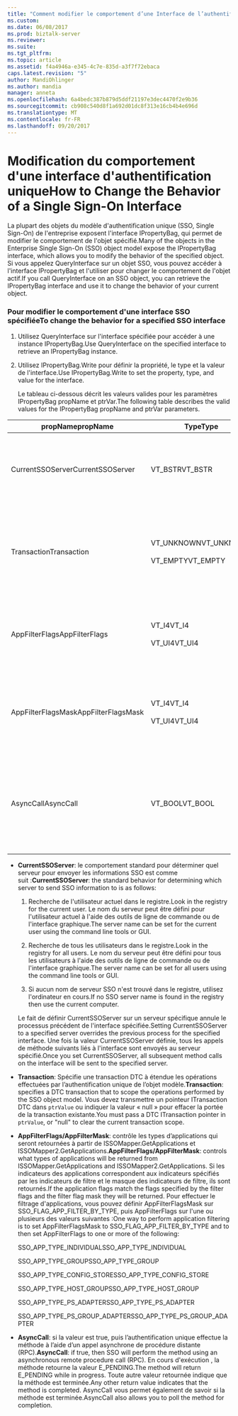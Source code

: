 ```yaml
---
title: "Comment modifier le comportement d’une Interface de l’authentification unique | Documents Microsoft"
ms.custom: 
ms.date: 06/08/2017
ms.prod: biztalk-server
ms.reviewer: 
ms.suite: 
ms.tgt_pltfrm: 
ms.topic: article
ms.assetid: f4a4946a-e345-4c7e-835d-a3f7f72ebaca
caps.latest.revision: "5"
author: MandiOhlinger
ms.author: mandia
manager: anneta
ms.openlocfilehash: 6a4bedc387b879d5ddf21197e3dec4470f2e9b36
ms.sourcegitcommit: cb908c540d8f1a692d01dc8f313e16cb4b4e696d
ms.translationtype: MT
ms.contentlocale: fr-FR
ms.lasthandoff: 09/20/2017
---
```

# <a name="how-to-change-the-behavior-of-a-single-sign-on-interface"></a><span data-ttu-id="e5044-102">Modification du comportement d'une interface d'authentification unique</span><span class="sxs-lookup"><span data-stu-id="e5044-102">How to Change the Behavior of a Single Sign-On Interface</span></span>
<span data-ttu-id="e5044-103">La plupart des objets du modèle d'authentification unique (SSO, Single Sign-On) de l'entreprise exposent l'interface IPropertyBag, qui permet de modifier le comportement de l'objet spécifié.</span><span class="sxs-lookup"><span data-stu-id="e5044-103">Many of the objects in the Enterprise Single Sign-On (SSO) object model expose the IPropertyBag interface, which allows you to modify the behavior of the specified object.</span></span> <span data-ttu-id="e5044-104">Si vous appelez QueryInterface sur un objet SSO, vous pouvez accéder à l'interface IPropertyBag et l'utiliser pour changer le comportement de l'objet actif.</span><span class="sxs-lookup"><span data-stu-id="e5044-104">If you call QueryInterface on an SSO object, you can retrieve the IPropertyBag interface and use it to change the behavior of your current object.</span></span>  
  
### <a name="to-change-the-behavior-for-a-specified-sso-interface"></a><span data-ttu-id="e5044-105">Pour modifier le comportement d'une interface SSO spécifiée</span><span class="sxs-lookup"><span data-stu-id="e5044-105">To change the behavior for a specified SSO interface</span></span>  
  
1.  <span data-ttu-id="e5044-106">Utilisez QueryInterface sur l'interface spécifiée pour accéder à une instance IPropertyBag.</span><span class="sxs-lookup"><span data-stu-id="e5044-106">Use QueryInterface on the specified interface to retrieve an IPropertyBag instance.</span></span>  
  
2.  <span data-ttu-id="e5044-107">Utilisez IPropertyBag.Write pour définir la propriété, le type et la valeur de l'interface.</span><span class="sxs-lookup"><span data-stu-id="e5044-107">Use IPropertyBag.Write to set the property, type, and value for the interface.</span></span>  
  
     <span data-ttu-id="e5044-108">Le tableau ci-dessous décrit les valeurs valides pour les paramètres IPropertyBag propName et ptrVar.</span><span class="sxs-lookup"><span data-stu-id="e5044-108">The following table describes the valid values for the IPropertyBag propName and ptrVar parameters.</span></span>  
  
|<span data-ttu-id="e5044-109">propName</span><span class="sxs-lookup"><span data-stu-id="e5044-109">propName</span></span>|<span data-ttu-id="e5044-110">Type</span><span class="sxs-lookup"><span data-stu-id="e5044-110">Type</span></span>|<span data-ttu-id="e5044-111">ptrValue</span><span class="sxs-lookup"><span data-stu-id="e5044-111">ptrValue</span></span>|<span data-ttu-id="e5044-112">Utilisable sur</span><span class="sxs-lookup"><span data-stu-id="e5044-112">Usable On</span></span>|  
|--------------|----------|--------------|---------------|  
|<span data-ttu-id="e5044-113">CurrentSSOServer</span><span class="sxs-lookup"><span data-stu-id="e5044-113">CurrentSSOServer</span></span>|<span data-ttu-id="e5044-114">VT_BSTR</span><span class="sxs-lookup"><span data-stu-id="e5044-114">VT_BSTR</span></span>|<span data-ttu-id="e5044-115">Nom du serveur auquel les informations doivent être envoyées</span><span class="sxs-lookup"><span data-stu-id="e5044-115">Name of the server to send the information to</span></span>|<span data-ttu-id="e5044-116">Tous</span><span class="sxs-lookup"><span data-stu-id="e5044-116">All</span></span>|  
|<span data-ttu-id="e5044-117">Transaction</span><span class="sxs-lookup"><span data-stu-id="e5044-117">Transaction</span></span>|<span data-ttu-id="e5044-118">VT_UNKNOWN</span><span class="sxs-lookup"><span data-stu-id="e5044-118">VT_UNKNOWN</span></span><br /><br /> <span data-ttu-id="e5044-119">VT_EMPTY</span><span class="sxs-lookup"><span data-stu-id="e5044-119">VT_EMPTY</span></span>|<span data-ttu-id="e5044-120">Pointeur ITransaction DTC ou NULL pour effacer l'étendue.</span><span class="sxs-lookup"><span data-stu-id="e5044-120">A DTC ITransaction pointer, or NULL to clear the scope.</span></span>|<span data-ttu-id="e5044-121">ISSOConfigStore::SetConfigInfo</span><span class="sxs-lookup"><span data-stu-id="e5044-121">ISSOConfigStore::SetConfigInfo</span></span><br /><span data-ttu-id="e5044-122">ISSOConfigStore::GetConfigInfo</span><span class="sxs-lookup"><span data-stu-id="e5044-122">ISSOConfigStore::GetConfigInfo</span></span> <br /><span data-ttu-id="e5044-123">ISSOConfigStore::DeleteConfigInfo</span><span class="sxs-lookup"><span data-stu-id="e5044-123">ISSOConfigStore::DeleteConfigInfo</span></span><br /><br /> <span data-ttu-id="e5044-124">ISSOAdmin::CreateApplication</span><span class="sxs-lookup"><span data-stu-id="e5044-124">ISSOAdmin::CreateApplication</span></span><br /><span data-ttu-id="e5044-125">ISSOAdmin::DeleteApplication</span><span class="sxs-lookup"><span data-stu-id="e5044-125">ISSOAdmin::DeleteApplication</span></span> <br /><span data-ttu-id="e5044-126">ISSOAdmin::UpdateApplication</span><span class="sxs-lookup"><span data-stu-id="e5044-126">ISSOAdmin::UpdateApplication</span></span><br /><span data-ttu-id="e5044-127">ISSOAdmin::CreateFieldInfo</span><span class="sxs-lookup"><span data-stu-id="e5044-127">ISSOAdmin::CreateFieldInfo</span></span><br /><br /> <span data-ttu-id="e5044-128">ISSOMapper::GetFieldInfo</span><span class="sxs-lookup"><span data-stu-id="e5044-128">ISSOMapper::GetFieldInfo</span></span>|  
|<span data-ttu-id="e5044-129">AppFilterFlags</span><span class="sxs-lookup"><span data-stu-id="e5044-129">AppFilterFlags</span></span>|<span data-ttu-id="e5044-130">VT_I4</span><span class="sxs-lookup"><span data-stu-id="e5044-130">VT_I4</span></span><br /><br /> <span data-ttu-id="e5044-131">VT_UI4</span><span class="sxs-lookup"><span data-stu-id="e5044-131">VT_UI4</span></span>|<span data-ttu-id="e5044-132">Indicateurs permettant de contrôler l'application à filtrer.</span><span class="sxs-lookup"><span data-stu-id="e5044-132">Flags to control what application to filter.</span></span>|<span data-ttu-id="e5044-133">ISSOMapper::GetApplications</span><span class="sxs-lookup"><span data-stu-id="e5044-133">ISSOMapper::GetApplications</span></span><br /><br /> <span data-ttu-id="e5044-134">ISSOMapper2::GetApplications2</span><span class="sxs-lookup"><span data-stu-id="e5044-134">ISSOMapper2::GetApplications2</span></span>|  
|<span data-ttu-id="e5044-135">AppFilterFlagsMask</span><span class="sxs-lookup"><span data-stu-id="e5044-135">AppFilterFlagsMask</span></span>|<span data-ttu-id="e5044-136">VT_I4</span><span class="sxs-lookup"><span data-stu-id="e5044-136">VT_I4</span></span><br /><br /> <span data-ttu-id="e5044-137">VT_UI4</span><span class="sxs-lookup"><span data-stu-id="e5044-137">VT_UI4</span></span>|<span data-ttu-id="e5044-138">Masque d'indicateur permettant de contrôler l'application à filtrer.</span><span class="sxs-lookup"><span data-stu-id="e5044-138">Flag mask to control what application to filter.</span></span>|<span data-ttu-id="e5044-139">ISSOMapper::GetApplications</span><span class="sxs-lookup"><span data-stu-id="e5044-139">ISSOMapper::GetApplications</span></span><br /><br /> <span data-ttu-id="e5044-140">ISSOMapper2::GetApplications2</span><span class="sxs-lookup"><span data-stu-id="e5044-140">ISSOMapper2::GetApplications2</span></span>|  
|<span data-ttu-id="e5044-141">AsyncCall</span><span class="sxs-lookup"><span data-stu-id="e5044-141">AsyncCall</span></span>|<span data-ttu-id="e5044-142">VT_BOOL</span><span class="sxs-lookup"><span data-stu-id="e5044-142">VT_BOOL</span></span>|<span data-ttu-id="e5044-143">True pour appeler via un RPC asynchrone. False pour utiliser un RPC synchrone.</span><span class="sxs-lookup"><span data-stu-id="e5044-143">True to call using an async RPC; false to use a synchronous RPC.</span></span>|<span data-ttu-id="e5044-144">ISSOConfigOM::GetServerStatus</span><span class="sxs-lookup"><span data-stu-id="e5044-144">ISSOConfigOM::GetServerStatus</span></span><br /><br /> <span data-ttu-id="e5044-145">ISSOAdmin::GetGlobalInfo</span><span class="sxs-lookup"><span data-stu-id="e5044-145">ISSOAdmin::GetGlobalInfo</span></span>|  
  
-   <span data-ttu-id="e5044-146">**CurrentSSOServer**: le comportement standard pour déterminer quel serveur pour envoyer les informations SSO est comme suit :</span><span class="sxs-lookup"><span data-stu-id="e5044-146">**CurrentSSOServer**: the standard behavior for determining which server to send SSO information to is as follows:</span></span>  
  
    1.  <span data-ttu-id="e5044-147">Recherche de l'utilisateur actuel dans le registre.</span><span class="sxs-lookup"><span data-stu-id="e5044-147">Look in the registry for the current user.</span></span> <span data-ttu-id="e5044-148">Le nom du serveur peut être défini pour l'utilisateur actuel à l'aide des outils de ligne de commande ou de l'interface graphique.</span><span class="sxs-lookup"><span data-stu-id="e5044-148">The server name can be set for the current user using the command line tools or GUI.</span></span>  
  
    2.  <span data-ttu-id="e5044-149">Recherche de tous les utilisateurs dans le registre.</span><span class="sxs-lookup"><span data-stu-id="e5044-149">Look in the registry for all users.</span></span> <span data-ttu-id="e5044-150">Le nom du serveur peut être défini pour tous les utilisateurs à l'aide des outils de ligne de commande ou de l'interface graphique.</span><span class="sxs-lookup"><span data-stu-id="e5044-150">The server name can be set for all users using the command line tools or GUI.</span></span>  
  
    3.  <span data-ttu-id="e5044-151">Si aucun nom de serveur SSO n'est trouvé dans le registre, utilisez l'ordinateur en cours.</span><span class="sxs-lookup"><span data-stu-id="e5044-151">If no SSO server name is found in the registry then use the current computer.</span></span>  
  
     <span data-ttu-id="e5044-152">Le fait de définir CurrentSSOServer sur un serveur spécifique annule le processus précédent de l'interface spécifiée.</span><span class="sxs-lookup"><span data-stu-id="e5044-152">Setting CurrentSSOServer to a specified server overrides the previous process for the specified interface.</span></span> <span data-ttu-id="e5044-153">Une fois la valeur CurrentSSOServer définie, tous les appels de méthode suivants liés à l'interface sont envoyés au serveur spécifié.</span><span class="sxs-lookup"><span data-stu-id="e5044-153">Once you set CurrentSSOServer, all subsequent method calls on the interface will be sent to the specified server.</span></span>  
  
-   <span data-ttu-id="e5044-154">**Transaction**: Spécifie une transaction DTC à étendue les opérations effectuées par l’authentification unique de l’objet modèle.</span><span class="sxs-lookup"><span data-stu-id="e5044-154">**Transaction**: specifies a DTC transaction that to scope the operations performed by the SSO object model.</span></span> <span data-ttu-id="e5044-155">Vous devez transmettre un pointeur ITransaction DTC dans `ptrValue` ou indiquer la valeur « null » pour effacer la portée de la transaction existante.</span><span class="sxs-lookup"><span data-stu-id="e5044-155">You must pass a DTC ITransaction pointer in `ptrValue`, or "null" to clear the current transaction scope.</span></span>  
  
-   <span data-ttu-id="e5044-156">**AppFilterFlags/AppFilterMask**: contrôle les types d’applications qui seront retournées à partir de ISSOMapper.GetApplications et ISSOMapper2.GetApplications.</span><span class="sxs-lookup"><span data-stu-id="e5044-156">**AppFilterFlags/AppFilterMask**: controls what types of applications will be returned from ISSOMapper.GetApplications and ISSOMapper2.GetApplications.</span></span> <span data-ttu-id="e5044-157">Si les indicateurs des applications correspondent aux indicateurs spécifiés par les indicateurs de filtre et le masque des indicateurs de filtre, ils sont retournés.</span><span class="sxs-lookup"><span data-stu-id="e5044-157">If the application flags match the flags specified by the filter flags and the filter flag mask they will be returned.</span></span> <span data-ttu-id="e5044-158">Pour effectuer le filtrage d'applications, vous pouvez définir AppFilterFlagsMask sur SSO_FLAG_APP_FILTER_BY_TYPE, puis AppFilterFlags sur l'une ou plusieurs des valeurs suivantes :</span><span class="sxs-lookup"><span data-stu-id="e5044-158">One way to perform application filtering is to set AppFilterFlagsMask to SSO_FLAG_APP_FILTER_BY_TYPE and to then set AppFilterFlags to one or more of the following:</span></span>  
  
     <span data-ttu-id="e5044-159">SSO_APP_TYPE_INDIVIDUAL</span><span class="sxs-lookup"><span data-stu-id="e5044-159">SSO_APP_TYPE_INDIVIDUAL</span></span>  
  
     <span data-ttu-id="e5044-160">SSO_APP_TYPE_GROUP</span><span class="sxs-lookup"><span data-stu-id="e5044-160">SSO_APP_TYPE_GROUP</span></span>  
  
     <span data-ttu-id="e5044-161">SSO_APP_TYPE_CONFIG_STORE</span><span class="sxs-lookup"><span data-stu-id="e5044-161">SSO_APP_TYPE_CONFIG_STORE</span></span>  
  
     <span data-ttu-id="e5044-162">SSO_APP_TYPE_HOST_GROUP</span><span class="sxs-lookup"><span data-stu-id="e5044-162">SSO_APP_TYPE_HOST_GROUP</span></span>  
  
     <span data-ttu-id="e5044-163">SSO_APP_TYPE_PS_ADAPTER</span><span class="sxs-lookup"><span data-stu-id="e5044-163">SSO_APP_TYPE_PS_ADAPTER</span></span>  
  
     <span data-ttu-id="e5044-164">SSO_APP_TYPE_PS_GROUP_ADAPTER</span><span class="sxs-lookup"><span data-stu-id="e5044-164">SSO_APP_TYPE_PS_GROUP_ADAPTER</span></span>  
  
-   <span data-ttu-id="e5044-165">**AsyncCall**: si la valeur est true, puis l’authentification unique effectue la méthode à l’aide d’un appel asynchrone de procédure distante (RPC).</span><span class="sxs-lookup"><span data-stu-id="e5044-165">**AsyncCall**: if true, then SSO will perform the method using an asynchronous remote procedure call (RPC).</span></span> <span data-ttu-id="e5044-166">En cours d'exécution , la méthode retourne la valeur E_PENDING.</span><span class="sxs-lookup"><span data-stu-id="e5044-166">The method will return E_PENDING while in progress.</span></span> <span data-ttu-id="e5044-167">Toute autre valeur retournée indique que la méthode est terminée.</span><span class="sxs-lookup"><span data-stu-id="e5044-167">Any other return value indicates that the method is completed.</span></span> <span data-ttu-id="e5044-168">AsyncCall vous permet également de savoir si la méthode est terminée.</span><span class="sxs-lookup"><span data-stu-id="e5044-168">AsyncCall also allows you to poll the method for completion.</span></span>